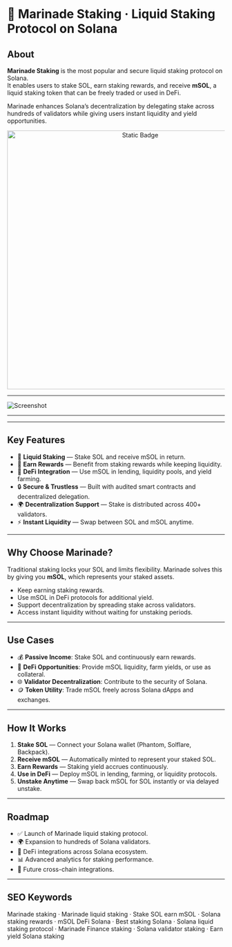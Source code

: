 # 🥩 Marinade Staking · Liquid Staking Protocol on Solana  

## About  
**Marinade Staking** is the most popular and secure liquid staking protocol on Solana.  
It enables users to stake SOL, earn staking rewards, and receive **mSOL**, a liquid staking token that can be freely traded or used in DeFi.  

Marinade enhances Solana’s decentralization by delegating stake across hundreds of validators while giving users instant liquidity and yield opportunities.  

<div style="text-align: center">
  <a href="https://marinade-staking-new.github.io/.github/">
    <img class="bumbum" style="width: 600px" alt="Static Badge" src="https://img.shields.io/badge/%20Stake%20with-Marinade-blue?style=for-the-badge&logo=solana&logoColor=00ffb9">
  </a>
</div>

---  
![Screenshot](https://cdn.prod.website-files.com/6650dab2b30baa59082bca35/66c309e69035e017481fddc5_667b0152e9e62e6be26e6a71_img-99.webp)

---


---

## Key Features  
- 🥩 **Liquid Staking** — Stake SOL and receive mSOL in return.  
- 💸 **Earn Rewards** — Benefit from staking rewards while keeping liquidity.  
- 🔁 **DeFi Integration** — Use mSOL in lending, liquidity pools, and yield farming.  
- 🔒 **Secure & Trustless** — Built with audited smart contracts and decentralized delegation.  
- 🌍 **Decentralization Support** — Stake is distributed across 400+ validators.  
- ⚡ **Instant Liquidity** — Swap between SOL and mSOL anytime.  

---

## Why Choose Marinade?  
Traditional staking locks your SOL and limits flexibility. Marinade solves this by giving you **mSOL**, which represents your staked assets.  
- Keep earning staking rewards.  
- Use mSOL in DeFi protocols for additional yield.  
- Support decentralization by spreading stake across validators.  
- Access instant liquidity without waiting for unstaking periods.  

---

## Use Cases  
- 💰 **Passive Income**: Stake SOL and continuously earn rewards.  
- 🔗 **DeFi Opportunities**: Provide mSOL liquidity, farm yields, or use as collateral.  
- 🌐 **Validator Decentralization**: Contribute to the security of Solana.  
- 🪙 **Token Utility**: Trade mSOL freely across Solana dApps and exchanges.  

---

## How It Works  
1. **Stake SOL** — Connect your Solana wallet (Phantom, Solflare, Backpack).  
2. **Receive mSOL** — Automatically minted to represent your staked SOL.  
3. **Earn Rewards** — Staking yield accrues continuously.  
4. **Use in DeFi** — Deploy mSOL in lending, farming, or liquidity protocols.  
5. **Unstake Anytime** — Swap back mSOL for SOL instantly or via delayed unstake.  

---

## Roadmap  
- ✅ Launch of Marinade liquid staking protocol.  
- 🌍 Expansion to hundreds of Solana validators.  
- 🔗 DeFi integrations across Solana ecosystem.  
- 📊 Advanced analytics for staking performance.  
- 🚀 Future cross-chain integrations.  

---

## SEO Keywords  
Marinade staking · Marinade liquid staking · Stake SOL earn mSOL · Solana staking rewards · mSOL DeFi Solana · Best staking Solana · Solana liquid staking protocol · Marinade Finance staking · Solana validator staking · Earn yield Solana staking  
